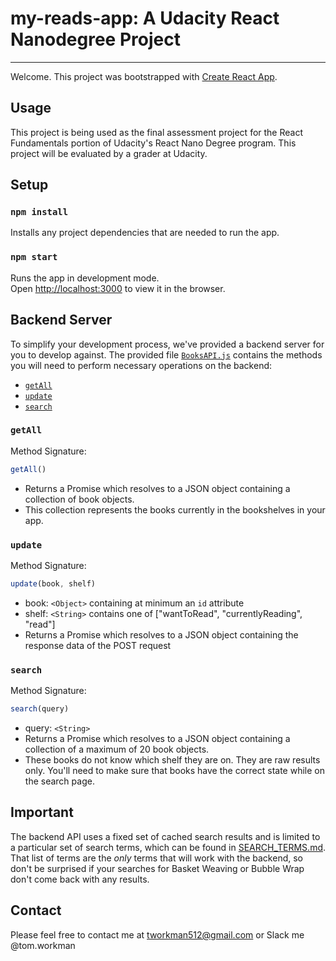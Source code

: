 # my-reads-app: A Udacity React Nanodegree Project
---

Welcome. This project was bootstrapped with [Create React App](https://github.com/facebookincubator/create-react-app).

Usage
---

This project is being used as the final assessment project for the React Fundamentals portion of Udacity's React Nano Degree program. This project will be evaluated by a grader at Udacity.

Setup
---

### `npm install`

Installs any project dependencies that are needed to run the app.

### `npm start`

Runs the app in development mode.<br>
Open [http://localhost:3000](http://localhost:3000) to view it in the browser.

<!-- App Preview
--- -->

<!-- ![My Reads Image](src/app-preview.png) -->


## Backend Server

To simplify your development process, we've provided a backend server for you to develop against. The provided file [`BooksAPI.js`](src/BooksAPI.js) contains the methods you will need to perform necessary operations on the backend:

* [`getAll`](#getall)
* [`update`](#update)
* [`search`](#search)

### `getAll`

Method Signature:

```js
getAll()
```

* Returns a Promise which resolves to a JSON object containing a collection of book objects.
* This collection represents the books currently in the bookshelves in your app.

### `update`

Method Signature:

```js
update(book, shelf)
```

* book: `<Object>` containing at minimum an `id` attribute
* shelf: `<String>` contains one of ["wantToRead", "currentlyReading", "read"]  
* Returns a Promise which resolves to a JSON object containing the response data of the POST request

### `search`

Method Signature:

```js
search(query)
```

* query: `<String>`
* Returns a Promise which resolves to a JSON object containing a collection of a maximum of 20 book objects.
* These books do not know which shelf they are on. They are raw results only. You'll need to make sure that books have the correct state while on the search page.

## Important
The backend API uses a fixed set of cached search results and is limited to a particular set of search terms, which can be found in [SEARCH_TERMS.md](SEARCH_TERMS.md). That list of terms are the _only_ terms that will work with the backend, so don't be surprised if your searches for Basket Weaving or Bubble Wrap don't come back with any results.

Contact
---

Please feel free to contact me at tworkman512@gmail.com
or Slack me @tom.workman
